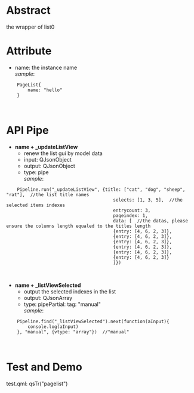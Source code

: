 # Abstract
the wrapper of list0  

# Attribute
* name: the instance name  
_sample_:  
```
    PageList{
        name: "hello"
    }
```  
</br>

# API Pipe
* **name + _updateListView**  
    - renew the list gui by model data  
    - input: QJsonObject  
    - output: QJsonObject  
    - type: pipe  
_sample_:  
```
    Pipeline.run("_updateListView", {title: ["cat", "dog", "sheep", "rat"],  //the list title names
                                        selects: [1, 3, 5],  //the selected items indexes
                                        entrycount: 3,
                                        pageindex: 1,
                                        data: [  //the datas, please ensure the columns length equaled to the titles length
                                        {entry: [4, 6, 2, 3]},  
                                        {entry: [4, 6, 2, 3]},
                                        {entry: [4, 6, 2, 3]},
                                        {entry: [4, 6, 2, 3]},
                                        {entry: [4, 6, 2, 3]},
                                        {entry: [4, 6, 2, 3]}
                                        ]})
```  
</br>

* **name + _listViewSelected**  
    - output the selected indexes in the list  
    - output: QJsonArray  
    - type: pipePartial: tag: "manual"  
_sample_:  
```
    Pipeline.find("_listViewSelected").next(function(aInput){
        console.log(aInput)
    }, "manual", {vtype: "array"})  //"manual"
```  
</br>

# Test and Demo
test.qml: qsTr("pagelist")  
</br>